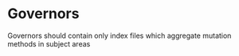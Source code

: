 # Governors

Governors should contain only index files which aggregate mutation methods in subject areas
